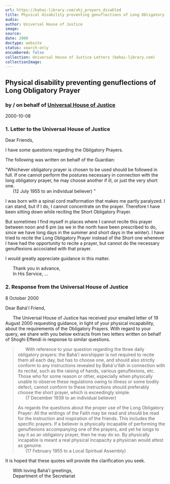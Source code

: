 ```yaml
---
url: https://bahai-library.com/uhj_prayers_disabled
title: Physical disability preventing genuflections of Long Obligatory Prayer
audio: 
author: Universal House of Justice
image: 
source: 
date: 2000
doctype: website
status: search-only
encumbered: false
collection: Universal House of Justice Letters (bahai-library.com)
collectionImage: 
---
```



## Physical disability preventing genuflections of Long Obligatory Prayer

### by / on behalf of [Universal House of Justice](https://bahai-library.com/author/Universal+House+of+Justice)

2000-10-08


### 1\. Letter to the Universal House of Justice

Dear Friends,  
  
I have some questions regarding the Obligatory Prayers.  
  
The following was written on behalf of the Guardian:  
  
"Whichever obligatory prayer is chosen to be used should be followed in full. If one cannot perform the postures necessary in connection with the long obligatory prayer, he may choose another if ill, or just the very short one.  
      (12 July 1955 to an individual believer) "  
  
I was born with a spinal cord malformation that makes me partly paralyzed. I can stand, but if I do, I cannot concentrate on the prayer. Therefore I have been sitting down while reciting the Short Obligatory Prayer.  
  
But sometimes I find myself in places where I cannot recite this prayer between noon and 6 pm (as we in the north have been prescribed to do, since we have long days in the summer and short days in the winter). I have tried to recite the Long Obligatory Prayer instead of the Short one whenever I have had the opportunity to recite a prayer, but cannot do the necessary genuflexions accociated with that prayer.  
  
I would greatly appreciate guidance in this matter.  
  
      Thank you in advance,  
      In His Service, ...  

### 2\. Response from the Universal House of Justice

8 October 2000  
  
Dear Bahá'í Friend,  
  
      The Universal House of Justice has received your emailed letter of 19 August 2000 requesting guidance, in light of your physical incapability, about the requirements of the Obligatory Prayers. With regard to your query, we share with you below extracts from two letters written on behalf of Shoghi Effendi in response to similar questions.

>       With reference to your question regarding the three daily obligatory prayers: the Bahá'í worshipper is not required to recite them all each day, but has to choose one, and should also strictly conform to any instructions revealed by Bahá'u'lláh in connection with its recital, such as the raising of hands, various genuflexions, etc. Those who for some reason or other, especially when physically unable to observe these regulations owing to illness or some bodily defect, cannot conform to these instructions should preferably choose the short prayer, which is exceedingly simple.  
>       (7 December 1939 to an individual believer)  
>   
> As regards the questions about the proper use of the Long Obligatory Prayer: All the writings of the Faith may be read and should be read for the instruction and inspiration of the friends. This includes the specific prayers. If a believer is physically incapable of performing the genuflexions accompanying one of the prayers, and yet he longs to say it as an obligatory prayer, then he may do so. By physically incapable is meant a real physical incapacity a physician would attest as genuine.  
>       (17 February 1955 to a Local Spiritual Assembly)

It is hoped that these quotes will provide the clarification you seek.  
  
      With loving Bahá'í greetings,  
      Department of the Secretariat